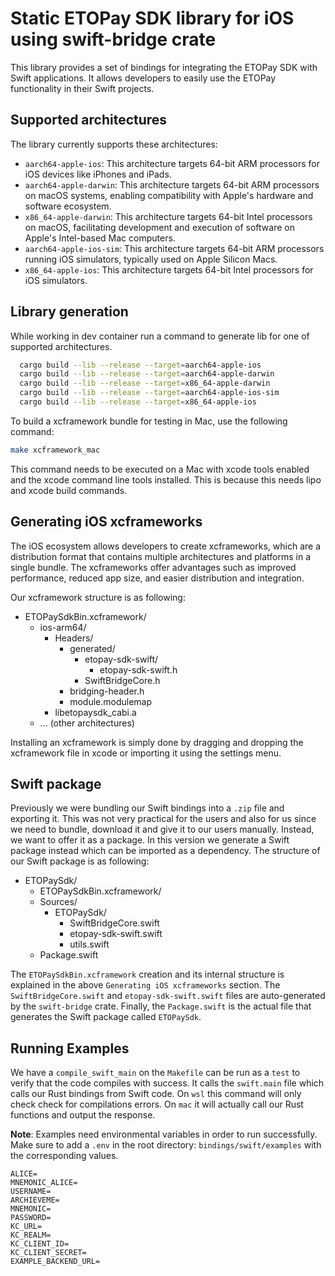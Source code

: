 # Static ETOPay SDK library for iOS using swift-bridge crate

This library provides a set of bindings for integrating the ETOPay SDK with Swift applications. It allows developers to easily use the ETOPay functionality in their Swift projects.

## Supported architectures

The library currently supports these architectures:

- `aarch64-apple-ios`: This architecture targets 64-bit ARM processors for iOS devices like iPhones and iPads.
- `aarch64-apple-darwin`: This architecture targets 64-bit ARM processors on macOS systems, enabling compatibility with Apple's hardware and software ecosystem.
- `x86_64-apple-darwin`: This architecture targets 64-bit Intel processors on macOS, facilitating development and execution of software on Apple's Intel-based Mac computers.
- `aarch64-apple-ios-sim`: This architecture targets 64-bit ARM processors running iOS simulators, typically used on Apple Silicon Macs.
- `x86_64-apple-ios`: This architecture targets 64-bit Intel processors for iOS simulators.

## Library generation

While working in dev container run a command to generate lib for one of supported architectures.

```bash
  cargo build --lib --release --target=aarch64-apple-ios
  cargo build --lib --release --target=aarch64-apple-darwin
  cargo build --lib --release --target=x86_64-apple-darwin
  cargo build --lib --release --target=aarch64-apple-ios-sim
  cargo build --lib --release --target=x86_64-apple-ios
```

To build a xcframework bundle for testing in Mac, use the following command:

```bash
make xcframework_mac
```

This command needs to be executed on a Mac with xcode tools enabled and the xcode command line tools installed. This is because this needs lipo and xcode build commands.

## Generating iOS xcframeworks

The iOS ecosystem allows developers to create xcframeworks, which are a distribution format that contains multiple architectures and platforms in a single bundle. The xcframeworks offer advantages such as improved performance, reduced app size, and easier distribution and integration.

Our xcframework structure is as following:

- ETOPaySdkBin.xcframework/
  - ios-arm64/
    - Headers/
      - generated/
        - etopay-sdk-swift/
          - etopay-sdk-swift.h
        - SwiftBridgeCore.h
      - bridging-header.h
      - module.modulemap
    - libetopaysdk_cabi.a
  - ... (other architectures)

Installing an xcframework is simply done by dragging and dropping the xcframework file in xcode or importing it using the settings menu.

## Swift package

Previously we were bundling our Swift bindings into a `.zip` file and exporting it. This was not very practical for the users and also for us since we need to bundle, download it and give it to our users manually. Instead, we want to offer it as a package. In this version we generate a Swift package instead which can be imported as a dependency. The structure of our Swift package is as following:

- ETOPaySdk/
  - ETOPaySdkBin.xcframework/
  - Sources/
    - ETOPaySdk/
      - SwiftBridgeCore.swift
      - etopay-sdk-swift.swift
      - utils.swift
  - Package.swift

The `ETOPaySdkBin.xcframework` creation and its internal structure is explained in the above `Generating iOS xcframeworks` section. The `SwiftBridgeCore.swift` and `etopay-sdk-swift.swift` files are auto-generated by the `swift-bridge` crate. Finally, the `Package.swift` is the actual file that generates the Swift package called `ETOPaySdk`.

## Running Examples

We have a `compile_swift_main` on the `Makefile` can be run as a `test` to verify that the code compiles with success. It calls the `swift.main` file which calls our Rust bindings from Swift code. On `wsl` this command will only check check for compilations errors. On `mac` it will actually call our Rust functions and output the response.

**Note**: Examples need environmental variables in order to run successfully. Make sure to add a `.env` in the root directory: `bindings/swift/examples` with the corresponding values.

```
ALICE= 
MNEMONIC_ALICE=
USERNAME=
ARCHIEVEME= 
MNEMONIC=
PASSWORD=
KC_URL=
KC_REALM=
KC_CLIENT_ID=
KC_CLIENT_SECRET=
EXAMPLE_BACKEND_URL=
```
